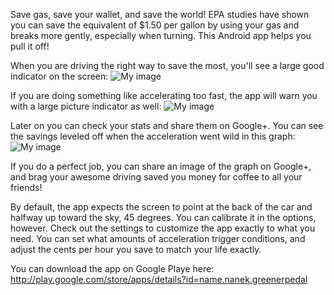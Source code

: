 
Save gas, save your wallet, and save the world! EPA studies have shown you can save the equivalent of $1.50 per gallon by using your gas and breaks more gently, especially when turning. This Android app helps you pull it off!

When you are driving the right way to save the most, you'll see a large good indicator on the screen:
![My image](github.com/lnanek/GreenerGasPedal/raw/master/doc/screenshots/screenshot_good_breaking.jpg)

If you are doing something like accelerating too fast, the app will warn you with a large picture indicator as well:
![My image](github.com/lnanek/GreenerGasPedal/raw/master/doc/screenshots/screenshot_good.jpg)

Later on you can check your stats and share them on Google+. You can see the savings leveled off when the acceleration went wild in this graph:
![My image](github.com/lnanek/GreenerGasPedal/raw/master/doc/screenshots/screenshot_stats.jpg)

If you do a perfect job, you can share an image of the graph on Google+, and brag your awesome driving saved you money for coffee to all your friends!

By default, the app expects the screen to point at the back of the car and halfway up toward the sky, 45 degrees. You can calibrate it in the options, however. Check out the settings to customize the app exactly to what you need. You can set what amounts of acceleration trigger conditions, and adjust the cents per hour you save to match your life exactly.

You can download the app on Google Playe here:
http://play.google.com/store/apps/details?id=name.nanek.greenerpedal

